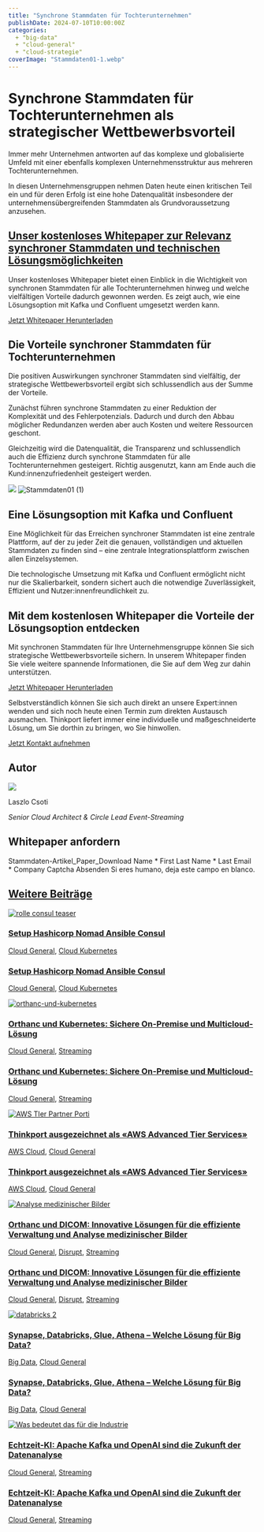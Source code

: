 ```yaml
---
title: "Synchrone Stammdaten für Tochterunternehmen"
publishDate: 2024-07-10T10:00:00Z
categories: 
  + "big-data"
  + "cloud-general"
  + "cloud-strategie"
coverImage: "Stammdaten01-1.webp"
---
```


# Synchrone Stammdaten für Tochterunternehmen als strategischer Wettbewerbsvorteil

Immer mehr Unternehmen antworten auf das komplexe und globalisierte Umfeld mit einer ebenfalls komplexen Unternehmensstruktur aus mehreren Tochterunternehmen.

In diesen Unternehmensgruppen nehmen Daten heute einen kritischen Teil ein und für deren Erfolg ist eine hohe Datenqualität insbesondere der unternehmensübergreifenden Stammdaten als Grundvoraussetzung anzusehen.

## [Unser kostenloses Whitepaper zur Relevanz synchroner Stammdaten und technischen Lösungsmöglichkeiten](https://assets.publishing.service.gov.uk/media/652e958b6972600014ccf9f6/Issues_statement__updated.pdf)

Unser kostenloses Whitepaper bietet einen Einblick in die Wichtigkeit von synchronen Stammdaten für alle Tochterunternehmen hinweg und welche vielfältigen Vorteile dadurch gewonnen werden. Es zeigt auch, wie eine Lösungsoption mit Kafka und Confluent umgesetzt werden kann.

[Jetzt Whitepaper Herunterladen](#Jetzt%20Whitepaper%20Herunterladen)

## Die Vorteile synchroner Stammdaten für Tochterunternehmen

Die positiven Auswirkungen synchroner Stammdaten sind vielfältig, der strategische Wettbewerbsvorteil ergibt sich schlussendlich aus der Summe der Vorteile.

Zunächst führen synchrone Stammdaten zu einer Reduktion der Komplexität und des Fehlerpotenzials. Dadurch und durch den Abbau möglicher Redundanzen werden aber auch Kosten und weitere Ressourcen geschont.

Gleichzeitig wird die Datenqualität, die Transparenz und schlussendlich auch die Effizienz durch synchrone Stammdaten für alle Tochterunternehmen gesteigert. Richtig ausgenutzt, kann am Ende auch die Kund:innenzufriedenheit gesteigert werden.

![](images/tpinnov_A_lighthouse_in_dark_blue_and_red_in_a_Big_Data_Lake__3853164e-6644-4458-820e-6e9ffa7dc26b_3.webp) ![Stammdaten01 (1)](images/Stammdaten01-1-1024x1022.webp)

## Eine Lösungsoption mit Kafka und Confluent

Eine Möglichkeit für das Erreichen synchroner Stammdaten ist eine zentrale Plattform, auf der zu jeder Zeit die genauen, vollständigen und aktuellen Stammdaten zu finden sind – eine zentrale Integrationsplattform zwischen allen Einzelsystemen.

Die technologische Umsetzung mit Kafka und Confluent ermöglicht nicht nur die Skalierbarkeit, sondern sichert auch die notwendige Zuverlässigkeit, Effizient und Nutzer:innenfreundlichkeit zu.

## Mit dem kostenlosen Whitepaper die Vorteile der Lösungsoption entdecken

Mit synchronen Stammdaten für Ihre Unternehmensgruppe können Sie sich strategische Wettbewerbsvorteile sichern. In unserem Whitepaper finden Sie viele weitere spannende Informationen, die Sie auf dem Weg zur dahin unterstützen.

[Jetzt Whitepaper Herunterladen](#Jetzt%20Whitepaper%20Herunterladen)

Selbstverständlich können Sie sich auch direkt an unsere Expert:innen wenden und sich noch heute einen Termin zum direkten Austausch ausmachen. Thinkport liefert immer eine individuelle und maßgeschneiderte Lösung, um Sie dorthin zu bringen, wo Sie hinwollen.

[Jetzt Kontakt aufnehmen](mailto:phoellthaler@thinkport.digital)

## Autor

![](images/Laszlo-300x300.png)

Laszlo Csoti

_Senior Cloud Architect & Circle Lead Event-Streaming_

[](https://www.linkedin.com/in/laszlo-csoti-0a386310b/)[](mailto:%20lcsoti@thinkport.digital)

## Whitepaper anfordern

Stammdaten-Artikel\_Paper\_Download      Name \*  First Last Name \*  Last Email \*  Company  Captcha Absenden  Si eres humano, deja este campo en blanco. 

## [Weitere Beiträge](https://thinkport.digital/blog)

[![rolle consul teaser](images/7-1024x683.webp "rolle consul teaser")](https://thinkport.digital/setup-hashicorp-nomad-ansible-consul/)

### [Setup Hashicorp Nomad Ansible Consul](https://thinkport.digital/setup-hashicorp-nomad-ansible-consul/ "Setup Hashicorp Nomad Ansible Consul")

[Cloud General](https://thinkport.digital/category/cloud-general/), [Cloud Kubernetes](https://thinkport.digital/category/cloud-kubernetes/)

### [Setup Hashicorp Nomad Ansible Consul](https://thinkport.digital/setup-hashicorp-nomad-ansible-consul/ "Setup Hashicorp Nomad Ansible Consul")

[Cloud General](https://thinkport.digital/category/cloud-general/), [Cloud Kubernetes](https://thinkport.digital/category/cloud-kubernetes/)

[![orthanc-und-kubernetes](images/orthanc-und-kubernetes-1024x683.webp "Fachkräfte arbeiten in einem hochtechnisierten Gesundheitswesen zusammen und betonen die Bedeutung der Datensicherheit vor Ort.")](https://thinkport.digital/orthanc-und-kubernetes/)

### [Orthanc und Kubernetes: Sichere On-Premise und Multicloud-Lösung](https://thinkport.digital/orthanc-und-kubernetes/ "Orthanc und Kubernetes: Sichere On-Premise und Multicloud-Lösung")

[Cloud General](https://thinkport.digital/category/cloud-general/), [Streaming](https://thinkport.digital/category/streaming/)

### [Orthanc und Kubernetes: Sichere On-Premise und Multicloud-Lösung](https://thinkport.digital/orthanc-und-kubernetes/ "Orthanc und Kubernetes: Sichere On-Premise und Multicloud-Lösung")

[Cloud General](https://thinkport.digital/category/cloud-general/), [Streaming](https://thinkport.digital/category/streaming/)

[![AWS TIer Partner Porti](images/Cloud-Strategien-im-Wandel-1024x683.webp "AWS TIer Partner Porti")](https://thinkport.digital/thinkport-ausgezeichnet-als-aws-advanced-tier-services-ihr-cloud-exzellenzpartner/)

### [Thinkport ausgezeichnet als «AWS Advanced Tier Services»](https://thinkport.digital/thinkport-ausgezeichnet-als-aws-advanced-tier-services-ihr-cloud-exzellenzpartner/ "Thinkport ausgezeichnet als «AWS Advanced Tier Services»")

[AWS Cloud](https://thinkport.digital/category/aws-cloud/), [Cloud General](https://thinkport.digital/category/cloud-general/)

### [Thinkport ausgezeichnet als «AWS Advanced Tier Services»](https://thinkport.digital/thinkport-ausgezeichnet-als-aws-advanced-tier-services-ihr-cloud-exzellenzpartner/ "Thinkport ausgezeichnet als «AWS Advanced Tier Services»")

[AWS Cloud](https://thinkport.digital/category/aws-cloud/), [Cloud General](https://thinkport.digital/category/cloud-general/)

[![Analyse medizinischer Bilder](images/website-pictures-1024x683.webp "modern technology applied to medicine, to transfer data and pictures --v 5.2")](https://thinkport.digital/orthanc-und-dicom-fuer-medizinische-bilder/)

### [Orthanc und DICOM: Innovative Lösungen für die effiziente Verwaltung und Analyse medizinischer Bilder](https://thinkport.digital/orthanc-und-dicom-fuer-medizinische-bilder/ "Orthanc und DICOM: Innovative Lösungen für die effiziente Verwaltung und Analyse medizinischer Bilder")

[Cloud General](https://thinkport.digital/category/cloud-general/), [Disrupt](https://thinkport.digital/category/disrupt/), [Streaming](https://thinkport.digital/category/streaming/)

### [Orthanc und DICOM: Innovative Lösungen für die effiziente Verwaltung und Analyse medizinischer Bilder](https://thinkport.digital/orthanc-und-dicom-fuer-medizinische-bilder/ "Orthanc und DICOM: Innovative Lösungen für die effiziente Verwaltung und Analyse medizinischer Bilder")

[Cloud General](https://thinkport.digital/category/cloud-general/), [Disrupt](https://thinkport.digital/category/disrupt/), [Streaming](https://thinkport.digital/category/streaming/)

[![databricks 2](images/Kontextuelles-Verständnis-1-1024x683.webp "conexion between diferent systems")](https://thinkport.digital/synapse-databricks-athena-welche-loesung-fuer-big-data/)

### [Synapse, Databricks, Glue, Athena – Welche Lösung für Big Data?](https://thinkport.digital/synapse-databricks-athena-welche-loesung-fuer-big-data/ "Synapse, Databricks, Glue, Athena – Welche Lösung für Big Data?")

[Big Data](https://thinkport.digital/category/big-data/), [Cloud General](https://thinkport.digital/category/cloud-general/)

### [Synapse, Databricks, Glue, Athena – Welche Lösung für Big Data?](https://thinkport.digital/synapse-databricks-athena-welche-loesung-fuer-big-data/ "Synapse, Databricks, Glue, Athena – Welche Lösung für Big Data?")

[Big Data](https://thinkport.digital/category/big-data/), [Cloud General](https://thinkport.digital/category/cloud-general/)

[![Was bedeutet das für die Industrie](images/Was-bedeutet-das-für-die-Industrie-1024x683.webp "Symbol einer menschlichen Hand, die mit einer Roboterhand kollidiert, in Weiß auf einem blauen Hintergrund mit Farbverlauf")](https://thinkport.digital/kafka-und-openai-zukunft-der-datenanalyse/)

### [Echtzeit-KI: Apache Kafka und OpenAI sind die Zukunft der Datenanalyse](https://thinkport.digital/kafka-und-openai-zukunft-der-datenanalyse/ "Echtzeit-KI: Apache Kafka und OpenAI sind die Zukunft der Datenanalyse")

[Cloud General](https://thinkport.digital/category/cloud-general/), [Streaming](https://thinkport.digital/category/streaming/)

### [Echtzeit-KI: Apache Kafka und OpenAI sind die Zukunft der Datenanalyse](https://thinkport.digital/kafka-und-openai-zukunft-der-datenanalyse/ "Echtzeit-KI: Apache Kafka und OpenAI sind die Zukunft der Datenanalyse")

[Cloud General](https://thinkport.digital/category/cloud-general/), [Streaming](https://thinkport.digital/category/streaming/)
